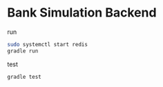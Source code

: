 # Bank Simulation Backend

run

```bash
sudo systemctl start redis
gradle run
```

test

```
gradle test
```

